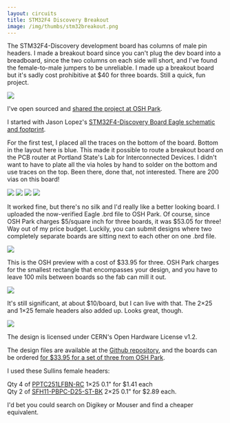 ```yaml
---
layout: circuits
title: STM32F4 Discovery Breakout
image: /img/thumbs/stm32breakout.png
---
```


The STM32F4-Discovery development board has columns of male pin headers. I made a breakout board since you can't plug the dev board into a breadboard, since the two columns on each side will short, and I've found the female-to-male jumpers to be unreliable. I made up a breakout board but it's sadly cost prohibitive at $40 for three boards. Still a quick, fun project.

<img src="https://jenner.smugmug.com/STM32-Discovery-Breakout/i-TV7kmhd/0/L/stm32-v2-side-L.png">

I've open sourced and <a href="https://oshpark.com/shared_projects/LSHOUKpw">shared the project at <span class="caps">OSH</span> Park</a>.

I started with Jason Lopez's <a href="http://www.electro-tech-online.com/threads/stm32f4-discovery-eagle.123047/">STM32F4-Discovery Board Eagle schematic and footprint</a>.

For the first test, I placed all the traces on the bottom of the board. Bottom in the layout here is blue. This made it possible to route a breakout board on the <span class="caps">PCB</span> router at Portland State's Lab for Interconnected Devices. I didn't want to have to plate all the via holes by hand to solder on the bottom and use traces on the top. Been there, done that, not interested. There are 200 vias on this board!

<img src="https://jenner.smugmug.com/STM32-Discovery-Breakout/i-gTFtSPm/0/L/stm32f4-v1-layout-L.png">

<img src="https://jenner.smugmug.com/STM32-Discovery-Breakout/i-nD3cv57/0/L/stm32-top-separate-L.png">

<img src="https://jenner.smugmug.com/STM32-Discovery-Breakout/i-55T6mm6/0/L/stm32-v1-top-L.png">

<img src="https://jenner.smugmug.com/STM32-Discovery-Breakout/i-k5PXQ8G/0/L/stm32-side-L.png">

It worked fine, but there's no silk and I'd really like a better looking board. I uploaded the now-verified Eagle .brd file to <span class="caps">OSH</span> Park. Of course, since <span class="caps">OSH</span> Park charges $5/square inch for three boards, it was $53.05 for three! Way out of my price budget. Luckily, you can submit designs where two completely separate boards are sitting next to each other on one .brd file.

<img src="https://jenner.smugmug.com/STM32-Discovery-Breakout/i-HQp3R2h/1/L/stm32-v2-layout-L.png">

This is the <span class="caps">OSH</span> preview with a cost of $33.95 for three. <span class="caps">OSH</span> Park charges for the smallest rectangle that encompasses your design, and you have to leave 100 mils between boards so the fab can mill it out.

<img src="https://jenner.smugmug.com/STM32-Discovery-Breakout/i-KgQF7gt/0/L/osh-preview-L.png">

It's still significant, at about $10/board, but I can live with that. The 2&#215;25 and 1&#215;25 female headers also added up. Looks great, though.

<img src="https://jenner.smugmug.com/STM32-Discovery-Breakout/i-JKpjxKg/0/L/stm32-v2-closeup-L.png">

The design is licensed under CERN's Open Hardware License v1.2.

The design files are available at the <a href="https://github.com/wicker/stm32f4-discovery-breakout-board">Github repository</a>, and the boards can be ordered <a href="https://oshpark.com/shared_projects/GJyFucOY">for $33.95 for a set of three from OSH Park</a>.

I used these Sullins female headers: <br />

Qty 4 of <a href="https://www.digikey.com/product-detail/en/PPTC251LFBN-RC/S7023-ND/810163">PPTC251LFBN-RC</a> 1&#215;25 0.1&quot; for $1.41 each<br />Qty 2 of <a href="https://www.digikey.com/product-detail/en/SFH11-PBPC-D25-ST-BK/S9201-ND/1990094">SFH11-<span class="caps">PBPC</span>-D25-ST-BK</a> 2&#215;25 0.1&quot; for $2.89 each.

I'd bet you could search on Digikey or Mouser and find a cheaper equivalent.

